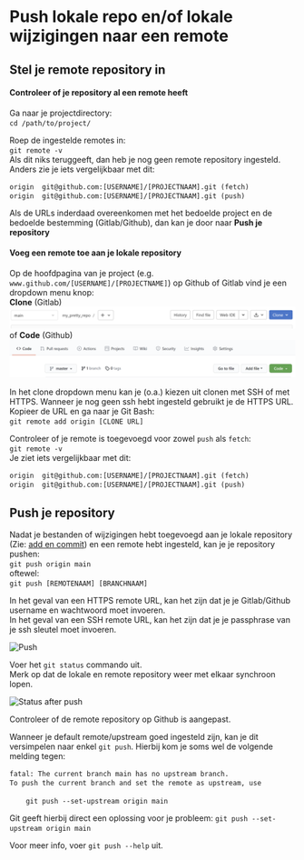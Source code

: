 # Push lokale repo en/of lokale wijzigingen naar een remote

## Stel je remote repository in

#### Controleer of je repository al een remote heeft    

Ga naar je projectdirectory:   
`cd /path/to/project/`   

Roep de ingestelde remotes in:   
`git remote -v`   
Als dit niks teruggeeft, dan heb je nog geen remote repository ingesteld. Anders zie je iets vergelijkbaar met dit:    
```
origin  git@github.com:[USERNAME]/[PROJECTNAAM].git (fetch)
origin  git@github.com:[USERNAME]/[PROJECTNAAM].git (push)
```  

Als de URLs inderdaad overeenkomen met het bedoelde project en de bedoelde bestemming (Gitlab/Github), dan kan je door
naar **Push je repository**

#### Voeg een remote toe aan je lokale repository

Op de hoofdpagina van je project (e.g. `www.github.com/[USERNAME]/[PROJECTNAME]`) op Github of Gitlab vind je een 
dropdown menu knop:   
**Clone** (Gitlab)   
<img alt="Git areas" src="images/clone-knop-gitlab.png" width="600" />  
of **Code** (Github)    
<img alt="Git areas" src="images/clone-knop-github.png" width="600" />  

In het clone dropdown menu kan je (o.a.) kiezen uit clonen met SSH of met HTTPS. Wanneer je nog geen ssh hebt ingesteld 
gebruikt je de HTTPS URL.   
Kopieer de URL en ga naar je Git Bash:   
`git remote add origin [CLONE URL]`   

Controleer of je remote is toegevoegd voor zowel `push` als `fetch`:   
`git remote -v`   
Je ziet iets vergelijkbaar met dit:    
```
origin  git@github.com:[USERNAME]/[PROJECTNAAM].git (fetch)
origin  git@github.com:[USERNAME]/[PROJECTNAAM].git (push)
```  

## Push je repository

Nadat je bestanden of wijzigingen hebt toegevoegd aan je lokale repository 
(Zie: [add en commit](./bestanden-toevoegen-aan-de-repo.md)) en een remote hebt ingesteld, 
kan je je repository pushen:   
`git push origin main`   
oftewel:   
`git push [REMOTENAAM] [BRANCHNAAM]`

In het geval van een HTTPS remote URL, kan het zijn dat je je Gitlab/Github username en wachtwoord moet invoeren.   
In het geval van een SSH remote URL, kan het zijn dat je je passphrase van je ssh sleutel moet invoeren.

<img alt="Push" src="images/new-repo-push.png" width="400" />   

Voer het `git status` commando uit.   
Merk op dat de lokale en remote repository weer met elkaar synchroon lopen.
   

<img alt="Status after push" src="images/new-repo-status-after-push.png" width="400" />    
   

Controleer of de remote repository op Github is aangepast.

Wanneer je default remote/upstream goed ingesteld zijn, kan je dit versimpelen naar enkel `git push`.
Hierbij kom je soms wel de volgende melding tegen:   
```
fatal: The current branch main has no upstream branch.
To push the current branch and set the remote as upstream, use

    git push --set-upstream origin main
```

Git geeft hierbij direct een oplossing voor je probleem: `git push --set-upstream origin main`

Voor meer info, voer `git push --help` uit.


